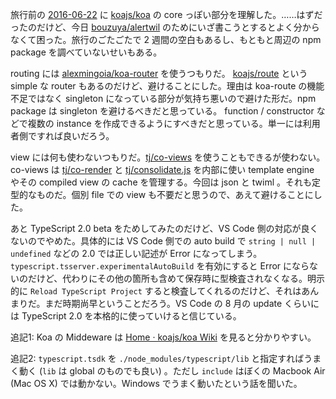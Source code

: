 旅行前の [2016-06-22][] に [koajs/koa][] の core っぽい部分を理解した。……はずだったのだけど、今日 [bouzuya/alertwil][] のためにいざ書こうとするとよく分からなくて困った。旅行のごたごたで 2 週間の空白もあるし、もともと周辺の npm package を調べていないせいもある。

routing には [alexmingoia/koa-router][] を使うつもりだ。 [koajs/route][] という simple な router もあるのだけど、避けることにした。理由は koa-route の機能不足ではなく singleton になっている部分が気持ち悪いので避けた形だ。npm package は singleton を避けるべきだと思っている。 function / constructor などで複数の instance を作成できるようにすべきだと思っている。単一には利用者側ですれば良いだろう。

view には何も使わないつもりだ。[tj/co-views][] を使うこともできるが使わない。co-views は [tj/co-render][] と [tj/consolidate.js][] を内部に使い template engine やその compiled view の cache を管理する。今回は json と twiml 。それも定型的なものだ。個別 file での view も不要だと思うので、あえて避けることにした。

あと TypeScript 2.0 beta をためしてみたのだけど、VS Code 側の対応が良くないのでやめた。具体的には VS Code 側での auto build で `string | null | undefined` などの 2.0 では正しい記述が Error になってしまう。`typescript.tsserver.experimentalAutoBuild` を有効にすると Error にならないのだけど、代わりにその他の箇所も含めて保存時に型検査されなくなる。明示的に `Reload TypeScript Project` すると検査してくれるのだけど、それはあんまりだ。まだ時期尚早ということだろう。VS Code の 8 月の update くらいには TypeScript 2.0 を本格的に使っていけると信じている。

追記1: Koa の Middeware は [Home · koajs/koa Wiki](https://github.com/koajs/koa/wiki) を見ると分かりやすい。

追記2: `typescript.tsdk` を `./node_modules/typescript/lib` と指定すればうまく動く (`lib` は global のものでも良い) 。ただし `include` はぼくの Macbook Air (Mac OS X) では動かない。Windows でうまく動いたという話を聞いた。

[2016-06-22]: http://blog.bouzuya.net/2016/06/22/
[alexmingoia/koa-router]: https://github.com/alexmingoia/koa-router
[bouzuya/alertwil]: https://github.com/bouzuya/alertwil
[koajs/koa]: https://github.com/koajs/koa
[koajs/route]: https://github.com/koajs/route
[tj/co-render]: https://github.com/tj/co-render
[tj/co-views]: https://github.com/tj/co-views
[tj/consolidate.js]: https://github.com/tj/consolidate.js

